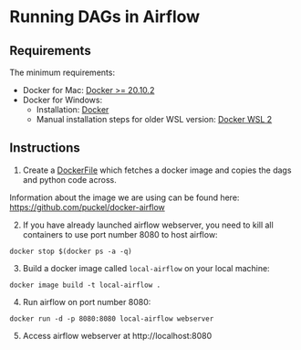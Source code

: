 # Running DAGs in Airflow


## Requirements
The minimum requirements:
- Docker for Mac: [Docker >= 20.10.2](https://docs.docker.com/docker-for-mac/install/)
- Docker for Windows: 
  - Installation: [Docker](https://docs.docker.com/desktop/install/windows-install/)
  - Manual installation steps for older WSL version: [Docker WSL 2](https://learn.microsoft.com/en-us/windows/wsl/install-manual#step-4---download-the-linux-kernel-update-package)


## Instructions

1. Create a [DockerFile](https://github.com/shaq31415926/Sep-Bootcamp/blob/main/week20/Dockerfile) which fetches a docker image and copies the dags and python code across. 

Information about the image we are using can be found here: https://github.com/puckel/docker-airflow

2. If you have already launched airflow webserver, you need to kill all containers to use port number 8080 to host airflow:

```docker stop $(docker ps -a -q)```

3. Build a docker image called `local-airflow` on your local machine:

```docker image build -t local-airflow .```

4. Run airflow on port number 8080:

```docker run -d -p 8080:8080 local-airflow webserver```

5. Access airflow webserver at http://localhost:8080